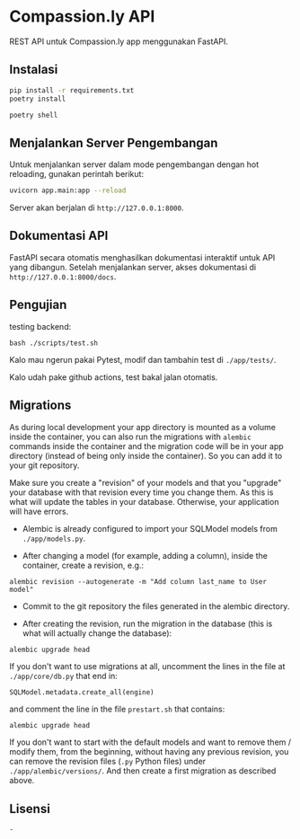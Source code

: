 # Compassion.ly API

REST API untuk Compassion.ly app menggunakan FastAPI.

## Instalasi

```bash
pip install -r requirements.txt
poetry install
```


```bash
poetry shell
```

## Menjalankan Server Pengembangan

Untuk menjalankan server dalam mode pengembangan dengan hot reloading, gunakan perintah berikut:

```bash
uvicorn app.main:app --reload
```

Server akan berjalan di `http://127.0.0.1:8000`.

## Dokumentasi API

FastAPI secara otomatis menghasilkan dokumentasi interaktif untuk API yang dibangun. Setelah menjalankan server, akses dokumentasi di `http://127.0.0.1:8000/docs`.

## Pengujian

testing backend:

```console
bash ./scripts/test.sh
```

Kalo mau ngerun pakai Pytest, modif dan tambahin test di `./app/tests/`.

Kalo udah pake github actions, test bakal jalan otomatis.

## Migrations

As during local development your app directory is mounted as a volume inside the container, you can also run the migrations with `alembic` commands inside the container and the migration code will be in your app directory (instead of being only inside the container). So you can add it to your git repository.

Make sure you create a "revision" of your models and that you "upgrade" your database with that revision every time you change them. As this is what will update the tables in your database. Otherwise, your application will have errors.


* Alembic is already configured to import your SQLModel models from `./app/models.py`.

* After changing a model (for example, adding a column), inside the container, create a revision, e.g.:

```console
alembic revision --autogenerate -m "Add column last_name to User model"
```

* Commit to the git repository the files generated in the alembic directory.

* After creating the revision, run the migration in the database (this is what will actually change the database):

```console
alembic upgrade head
```

If you don't want to use migrations at all, uncomment the lines in the file at `./app/core/db.py` that end in:

```python
SQLModel.metadata.create_all(engine)
```

and comment the line in the file `prestart.sh` that contains:

```console
alembic upgrade head
```

If you don't want to start with the default models and want to remove them / modify them, from the beginning, without having any previous revision, you can remove the revision files (`.py` Python files) under `./app/alembic/versions/`. And then create a first migration as described above.

## Lisensi

```
- 
```
